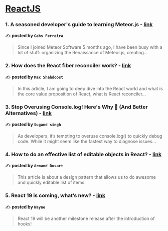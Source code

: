 
<h1><a href=https://medium.com/tag/reactjs/recommended target="_blank" rel="noopener noreferrer">ReactJS</a></h1>
<h3>1. A seasoned developer's guide to learning Meteor.js - <a href="https://medium.com/official-meteor-blog/a-seasoned-developers-guide-to-learning-meteor-js-4b4d7242d5c6" target="_blank" rel="noopener noreferrer">link</a></h3>

✍️ **posted by `Gabs Ferreira`**

<blockquote>Since I joined Meteor Software 5 months ago, I have been busy with a lot of stuff: organizing the Renaissance of Meteor.js, creating…</blockquote>

<h3>2. How does the React fiber reconciler work? - <a href="https://medium.com/@maxtsh/how-does-the-react-fiber-reconciler-work-77c3650127da" target="_blank" rel="noopener noreferrer">link</a></h3>

✍️ **posted by `Max Shahdoost`**

<blockquote>In this article, I am going to deep dive into the React world and what is the core value proposition of React, what is React reconciler…</blockquote>

<h3>3. Stop Overusing Console.log! Here's Why 🚫 (And Better Alternatives) - <a href="https://medium.com/stackademic/stop-overusing-console-log-heres-why-and-better-alternatives-e5e05ea69e75" target="_blank" rel="noopener noreferrer">link</a></h3>

✍️ **posted by `Sugand singh`**

<blockquote>As developers, it’s tempting to overuse console.log() to quickly debug code. While it might seem like the fastest way to diagnose issues…</blockquote>

<h3>4. How to do an effective list of editable objects in React? - <a href="https://medium.com/@dusartarmand/how-to-do-an-effective-list-of-editable-objects-in-react-06157cf45b53" target="_blank" rel="noopener noreferrer">link</a></h3>

✍️ **posted by `Armand Dusart`**

<blockquote>This article is about a design pattern that allows us to do awesome and quickly editable list of items.</blockquote>

<h3>5. React 19 is coming, what’s new? - <a href="https://medium.com/stackademic/react-19-is-coming-whats-new-79e2d4b948e4" target="_blank" rel="noopener noreferrer">link</a></h3>

✍️ **posted by `Wayne`**

<blockquote>React 19 will be another milestone release after the introduction of hooks!</blockquote>

